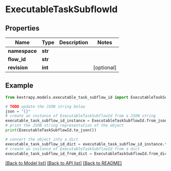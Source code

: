 # ExecutableTaskSubflowId


## Properties

Name | Type | Description | Notes
------------ | ------------- | ------------- | -------------
**namespace** | **str** |  | 
**flow_id** | **str** |  | 
**revision** | **int** |  | [optional] 

## Example

```python
from kestrapy.models.executable_task_subflow_id import ExecutableTaskSubflowId

# TODO update the JSON string below
json = "{}"
# create an instance of ExecutableTaskSubflowId from a JSON string
executable_task_subflow_id_instance = ExecutableTaskSubflowId.from_json(json)
# print the JSON string representation of the object
print(ExecutableTaskSubflowId.to_json())

# convert the object into a dict
executable_task_subflow_id_dict = executable_task_subflow_id_instance.to_dict()
# create an instance of ExecutableTaskSubflowId from a dict
executable_task_subflow_id_from_dict = ExecutableTaskSubflowId.from_dict(executable_task_subflow_id_dict)
```
[[Back to Model list]](../README.md#documentation-for-models) [[Back to API list]](../README.md#documentation-for-api-endpoints) [[Back to README]](../README.md)


